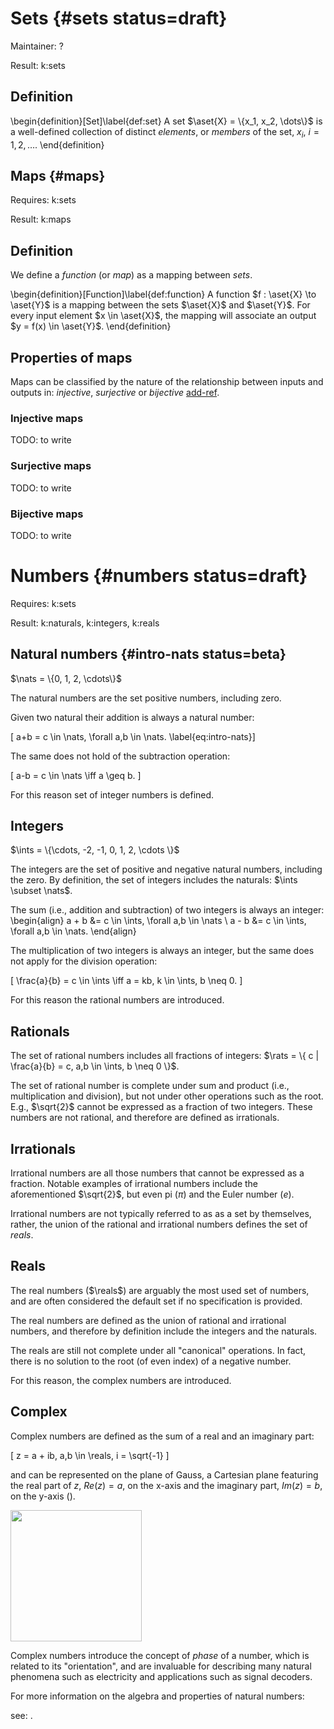 # Sets {#sets status=draft}

Maintainer: ?

<div class='requirements' markdown='1'>

Result: k:sets

</div>

## Definition

\begin{definition}[Set]\label{def:set}
A set $\aset{X} = \{x_1, x_2, \dots\}$ is a well-defined collection of distinct _elements_, or _members_ of the set, $x_i$, $i = 1, 2, \dots$.
\end{definition}


## Maps {#maps}

<div class='requirements' markdown='1'>

Requires: k:sets

Result: k:maps

</div>

## Definition

We define a _function_ (or _map_) as a mapping between _sets_.

\begin{definition}[Function]\label{def:function}
A function $f : \aset{X} \to \aset{Y}$ is a mapping between the sets $\aset{X}$ and $\aset{Y}$. For every input element $x \in \aset{X}$, the mapping will associate an output $y = f(x) \in \aset{Y}$.
\end{definition}

## Properties of maps

Maps can be classified by the nature of the relationship between inputs and outputs in: _injective_, _surjective_ or _bijective_ [add-ref]().


### Injective maps

TODO: to write

### Surjective maps

TODO: to write

### Bijective maps

TODO: to write


# Numbers {#numbers status=draft}

<div class='requirements' markdown='1'>

Requires: k:sets

Result: k:naturals, k:integers, k:reals

</div>

## Natural numbers {#intro-nats status=beta}

$\nats = \{0, 1, 2, \cdots\}$

The natural numbers are the set positive numbers, including zero.

Given two natural their addition is always a natural number:

\[ a+b = c \in \nats, \forall a,b \in \nats. \label{eq:intro-nats}\]

The same does not hold of the subtraction operation:

\[ a-b = c \in \nats \iff a \geq b.
\]

For this reason set of integer numbers is defined.

## Integers

$\ints = \{\cdots, -2, -1, 0, 1, 2, \cdots \}$

The integers are the set of positive and negative natural numbers, including the zero. By definition, the set of integers includes the naturals: $\ints \subset \nats$.

The sum (i.e., addition and subtraction) of two integers is always an integer:
\begin{align}
a + b &= c \in \ints, \forall a,b \in \nats \\
a - b &= c \in \ints, \forall a,b \in \nats.
\end{align}

The multiplication of two integers is always an integer, but the same does not apply for the division operation:

\[
\frac{a}{b} = c \in \ints \iff a = kb, k \in \ints, b \neq 0.
\]

For this reason the rational numbers are introduced.

## Rationals

The set of rational numbers includes all fractions of integers: $\rats = \{ c | \frac{a}{b} = c, a,b \in \ints, b \neq 0 \}$.

The set of rational number is complete under sum and product (i.e., multiplication and division), but not under other operations such as the root. E.g., $\sqrt{2}$ cannot be expressed as a fraction of two integers. These numbers are not rational, and therefore are defined as irrationals.

## Irrationals

Irrational numbers are all those numbers that cannot be expressed as a fraction. Notable examples of irrational numbers include the aforementioned $\sqrt{2}$, but even pi ($\pi$) and the Euler number ($e$).

Irrational numbers are not typically referred to as as a set by themselves, rather, the union of the rational and irrational numbers defines the set of _reals_.

## Reals

The real numbers ($\reals$) are arguably the most used set of numbers, and are often considered the default set if no specification is provided.

The real numbers are defined as the union of rational and irrational numbers, and therefore by definition include the integers and the naturals.

The reals are still not complete under all "canonical" operations. In fact, there is no solution to the root (of even index) of a negative number.

For this reason, the complex numbers are introduced.  

## Complex

Complex numbers are defined as the sum of a real and an imaginary part:

\[ z = a + ib, a,b \in \reals, i = \sqrt{-1}
\]

and can be represented on the plane of Gauss, a Cartesian plane featuring the real part of $z$, $Re(z) = a$, on the x-axis and the imaginary part, $Im(z)=b$, on the y-axis ([](#fig:gauss-plane)).

<div figure-id="fig:gauss-plane" figure-caption="The Gaussian plane is used to represent complex numbers">
     <img src="placeholder.png" style='width: 15em'/>
</div>

Complex numbers introduce the concept of _phase_ of a number, which is related to its "orientation", and are invaluable for describing many natural phenomena such as electricity and applications such as signal decoders.

For more information on the algebra and properties of natural numbers:

see: [](#intro-algebra-complex).

